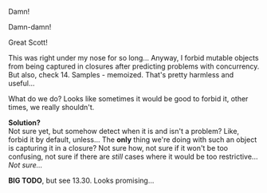 Damn!

Damn-damn!

Great Scott!

This was right under my nose for so long... Anyway, I forbid mutable objects from being captured in closures after predicting
problems with concurrency. But also, check 14. Samples - memoized. That's pretty harmless and useful...

What do we do? Looks like sometimes it would be good to forbid it, other times, we really shouldn't.

**Solution?**\
Not sure yet, but somehow detect when it is and isn't a problem? Like, forbid it by default, unless...
The **only** thing we're doing with such an object is capturing it in a closure?
Not sure how, not sure if it won't be too confusing, not sure if there are _still_ cases where it would be too restrictive...
_Not sure..._

**BIG TODO**, but see 13.30. Looks promising...